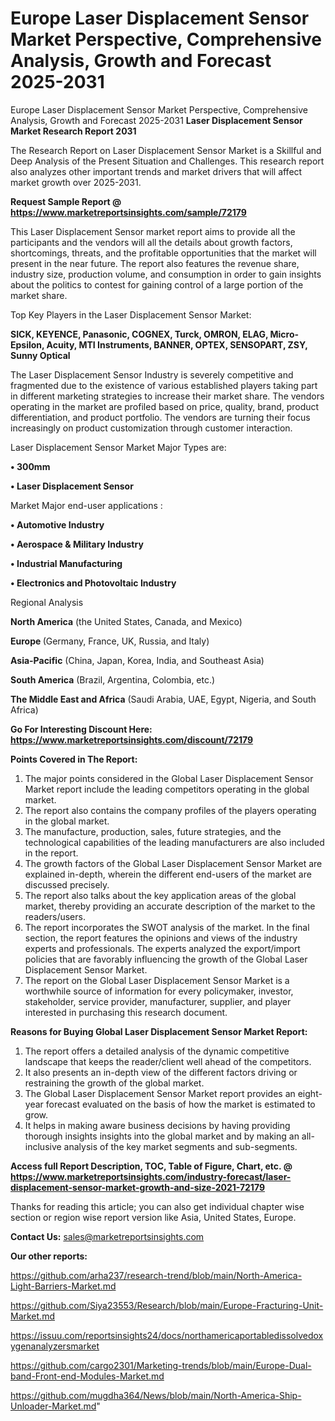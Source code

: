 # Europe Laser Displacement Sensor Market Perspective, Comprehensive Analysis, Growth and Forecast 2025-2031
 Europe Laser Displacement Sensor Market Perspective, Comprehensive Analysis, Growth and Forecast 2025-2031
<strong>Laser Displacement Sensor Market Research Report 2031</strong>

The Research Report on Laser Displacement Sensor Market is a Skillful and Deep Analysis of the Present Situation and Challenges. This research report also analyzes other important trends and market drivers that will affect market growth over 2025-2031.

<strong>Request Sample Report @ <a href=https://www.marketreportsinsights.com/sample/72179>https://www.marketreportsinsights.com/sample/72179</a></strong>

This Laser Displacement Sensor market report aims to provide all the participants and the vendors will all the details about growth factors, shortcomings, threats, and the profitable opportunities that the market will present in the near future. The report also features the revenue share, industry size, production volume, and consumption in order to gain insights about the politics to contest for gaining control of a large portion of the market share.

Top Key Players in the Laser Displacement Sensor Market:

<strong>SICK, KEYENCE, Panasonic, COGNEX, Turck, OMRON, ELAG, Micro-Epsilon, Acuity, MTI Instruments, BANNER, OPTEX, SENSOPART, ZSY, Sunny Optical</strong>

The Laser Displacement Sensor Industry is severely competitive and fragmented due to the existence of various established players taking part in different marketing strategies to increase their market share. The vendors operating in the market are profiled based on price, quality, brand, product differentiation, and product portfolio. The vendors are turning their focus increasingly on product customization through customer interaction.

Laser Displacement Sensor Market Major Types are:

<strong>• 300mm

• Laser Displacement Sensor</strong>

Market Major end-user applications :

<strong>• Automotive Industry

• Aerospace & Military Industry

• Industrial Manufacturing

• Electronics and Photovoltaic Industry</strong>

Regional Analysis

</u><strong><b>North America</b></strong> (the United States, Canada, and Mexico)

<strong><b>Europe </b></strong>(Germany, France, UK, Russia, and Italy)

<strong><b>Asia-Pacific</b></strong> (China, Japan, Korea, India, and Southeast Asia)

<strong><b>South America</b></strong> (Brazil, Argentina, Colombia, etc.)

<strong><b>The Middle East and Africa</b></strong> (Saudi Arabia, UAE, Egypt, Nigeria, and South Africa)

<strong>Go For Interesting Discount Here: <a href=https://www.marketreportsinsights.com/discount/72179>https://www.marketreportsinsights.com/discount/72179</a></strong>

<strong>Points Covered in The Report:</strong>
<ol>
  <li>The major points considered in the Global Laser Displacement Sensor Market report include the leading competitors operating in the global market.</li>
  <li>The report also contains the company profiles of the players operating in the global market.</li>
  <li>The manufacture, production, sales, future strategies, and the technological capabilities of the leading manufacturers are also included in the report.</li>
  <li>The growth factors of the Global Laser Displacement Sensor Market are explained in-depth, wherein the different end-users of the market are discussed precisely.</li>
  <li>The report also talks about the key application areas of the global market, thereby providing an accurate description of the market to the readers/users.</li>
  <li>The report incorporates the SWOT analysis of the market. In the final section, the report features the opinions and views of the industry experts and professionals. The experts analyzed the export/import policies that are favorably influencing the growth of the Global Laser Displacement Sensor Market.</li>
  <li>The report on the Global Laser Displacement Sensor Market is a worthwhile source of information for every policymaker, investor, stakeholder, service provider, manufacturer, supplier, and player interested in purchasing this research document.</li>
</ol>
<strong>Reasons for Buying Global Laser Displacement Sensor Market Report:</strong>

<ol>
  <li>The report offers a detailed analysis of the dynamic competitive landscape that keeps the reader/client well ahead of the competitors.</li>
  <li>It also presents an in-depth view of the different factors driving or restraining the growth of the global market.</li>
  <li>The Global Laser Displacement Sensor Market report provides an eight-year forecast evaluated on the basis of how the market is estimated to grow.</li>
  <li>It helps in making aware business decisions by having providing thorough insights insights into the global market and by making an all-inclusive analysis of the key market segments and sub-segments.</li>
</ol>
<strong>Access full Report Description, TOC, Table of Figure, Chart, etc. @ <a href=https://www.marketreportsinsights.com/industry-forecast/laser-displacement-sensor-market-growth-and-size-2021-72179>https://www.marketreportsinsights.com/industry-forecast/laser-displacement-sensor-market-growth-and-size-2021-72179</a></strong>


Thanks for reading this article; you can also get individual chapter wise section or region wise report version like Asia, United States, Europe.

<strong>Contact Us:</strong>
sales@marketreportsinsights.com

<strong>Our other reports:</strong>

<a href=https://github.com/arha237/research-trend/blob/main/North-America-Light-Barriers-Market.md>https://github.com/arha237/research-trend/blob/main/North-America-Light-Barriers-Market.md</a>

<a href=https://github.com/Siya23553/Research/blob/main/Europe-Fracturing-Unit-Market.md>https://github.com/Siya23553/Research/blob/main/Europe-Fracturing-Unit-Market.md</a>

<a href=https://issuu.com/reportsinsights24/docs/northamericaportabledissolvedoxygenanalyzersmarket>https://issuu.com/reportsinsights24/docs/northamericaportabledissolvedoxygenanalyzersmarket</a>

<a href=https://github.com/cargo2301/Marketing-trends/blob/main/Europe-Dual-band-Front-end-Modules-Market.md>https://github.com/cargo2301/Marketing-trends/blob/main/Europe-Dual-band-Front-end-Modules-Market.md</a>

<a href=https://github.com/mugdha364/News/blob/main/North-America-Ship-Unloader-Market.md>https://github.com/mugdha364/News/blob/main/North-America-Ship-Unloader-Market.md</a>"
